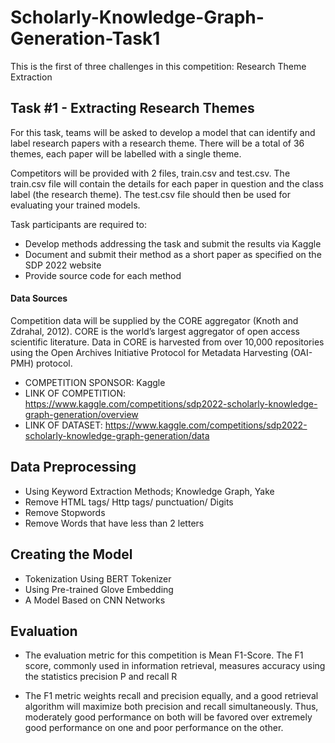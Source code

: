 # Scholarly-Knowledge-Graph-Generation-Task1

This is the first of three challenges in this competition: Research Theme Extraction

## Task #1 - Extracting Research Themes

For this task, teams will be asked to develop a model that can identify and label research papers with a research theme. There will be a total of 36 themes, each paper will be labelled with a single theme.

Competitors will be provided with 2 files, train.csv and test.csv. The train.csv file will contain the details for each paper in question and the class label (the research theme). The test.csv file should then be used for evaluating your trained models.

Task participants are required to:

- Develop methods addressing the task and submit the results via Kaggle
- Document and submit their method as a short paper as specified on the SDP 2022 website
- Provide source code for each method

#### Data Sources

Competition data will be supplied by the CORE aggregator (Knoth and Zdrahal, 2012).
CORE is the world’s largest aggregator of open access scientific literature. Data in CORE is harvested from over 10,000 repositories using the Open Archives Initiative Protocol for Metadata Harvesting (OAI-PMH) protocol. 

- COMPETITION SPONSOR: Kaggle
- LINK OF COMPETITION: https://www.kaggle.com/competitions/sdp2022-scholarly-knowledge-graph-generation/overview
- LINK OF DATASET: https://www.kaggle.com/competitions/sdp2022-scholarly-knowledge-graph-generation/data

## Data Preprocessing

- Using Keyword Extraction Methods; Knowledge Graph, Yake
- Remove HTML tags/ Http tags/ punctuation/ Digits
- Remove Stopwords
- Remove Words that have less than 2 letters

## Creating the Model

- Tokenization Using BERT Tokenizer
- Using Pre-trained Glove Embedding
- A Model Based on CNN Networks

## Evaluation

- The evaluation metric for this competition is Mean F1-Score. The F1 score, commonly used in information retrieval, measures accuracy using the statistics precision P and recall R

- The F1 metric weights recall and precision equally, and a good retrieval algorithm will maximize both precision and recall simultaneously. Thus, moderately good performance on both will be favored over extremely good performance on one and poor performance on the other.

